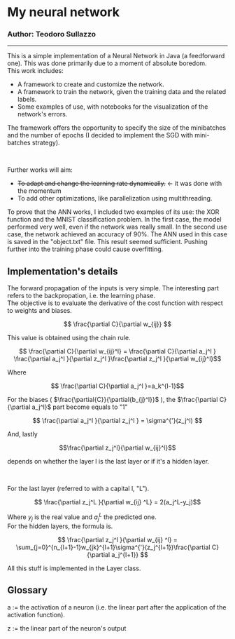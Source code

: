# My neural network
### Author: Teodoro Sullazzo
<hr>
This is a simple implementation of a Neural Network in Java (a feedforward one). This was done primarily due to a moment of absolute boredom.
<br>
This work includes:

* A framework to create and customize the network.
* A framework to train the network, given the training data and the related labels.
* Some examples of use, with notebooks for the visualization of the network's errors.

The framework offers the opportunity to specify the size of the minibatches and the number of epochs
(I decided to implement the SGD with mini-batches strategy).

<br>

Further works will aim:
* ~~To adapt and change the learning rate dynamically.~~ $\leftarrow$ it was done with the momentum
* To add other optimizations, like parallelization using multithreading.

To prove that the ANN works, I included two examples of its use: the XOR function and the MNIST classification problem. In the first case, the model performed very well, even if the network was really small. In the second use case, the network achieved an accuracy of 90%. The ANN used in this case is saved in the "object.txt" file. This result seemed sufficient. Pushing further into the training phase could cause overfitting.

## Implementation's details

The forward propagation of the inputs is very simple. The interesting part refers to the backpropation, i.e. the learning phase.
<br>
The objective is to evaluate the derivative of the cost function with respect to weights and biases.

$$ \frac{\partial C}{\partial w_{ij}} $$

This value is obtained using the chain rule.

$$ \frac{\partial C}{\partial w_{ij}^l} = \frac{\partial C}{\partial a_j^l } \frac{\partial a_j^l }{\partial z_j^l }\frac{\partial z_j^l }{\partial w_{ij}^l}$$

Where

$$ \frac{\partial C}{\partial a_j^l }=a_k^{l-1}$$

For the biases ( $\frac{\partial{C}}{\partial{b_{j}^l}}$ ), the $\frac{\partial C}{\partial a_j^l}$ part become equals to "1"

$$ \frac{\partial a_j^l }{\partial z_j^l } = \sigma^{'}(z_j^l) $$



And, lastly 

$$\frac{\partial z_j^l}{\partial w_{ij}^l}$$ 

depends on whether the layer l is the last layer or if it's a hidden layer.

<br>


For the last layer (referred to with a capital l, "L").



$$ \frac{\partial z_j^L }{\partial w_{ij} ^L} = 2(a_j^L-y_j)$$

Where $y_j$ is the real value and $a_j^L$ the predicted one.
<br>
For the hidden layers, the formula is.

$$ \frac{\partial z_j^l }{\partial w_{ij} ^l} = \sum_{j=0}^{n_{l+1}-1}w_{jk}^{l+1}\sigma^{'}(z_j^{l+1})\frac{\partial C}{\partial a_j^{l+1}} $$

All this stuff is implemented in the Layer class.


## Glossary
a := the activation of a neuron (i.e. the linear part after the application of the activation function).

z := the linear part of the neuron's output










